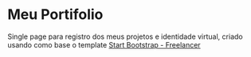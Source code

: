 # Meu Portifolio

Single page para registro dos meus projetos e identidade virtual, criado usando como base o template [Start Bootstrap - Freelancer](https://startbootstrap.com/theme/freelancer/)
